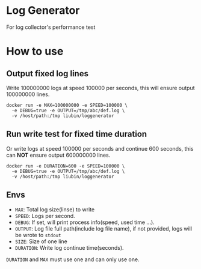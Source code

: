 # Log Generator

For log collector's performance test

# How to use


## Output fixed log lines

Write 100000000 logs at speed 100000 per seconds, this will ensure output 100000000 lines.

```
docker run -e MAX=100000000 -e SPEED=100000 \
  -e DEBUG=true -e OUTPUT=/tmp/abc/def.log \
  -v /host/path:/tmp liubin/loggenerator
```

## Run write test for fixed time duration

Or write logs at speed 100000 per seconds and continue 600 seconds, this can **NOT** ensure output 600000000 lines.

```
docker run -e DURATION=600 -e SPEED=100000 \
  -e DEBUG=true -e OUTPUT=/tmp/abc/def.log \
  -v /host/path:/tmp liubin/loggenerator
```
## Envs

* `MAX`: Total log size(linse) to write
* `SPEED`: Logs per second.
* `DEBUG`: If set, will print process info(speed, used time ...).
* `OUTPUT`: Log file full path(include log file name), if not provided, logs will be wrote to `stdout`
* `SIZE`: Size of one line
* `DURATION`: Write log continue time(seconds).

`DURATION` and `MAX` must use one and can only use one.


